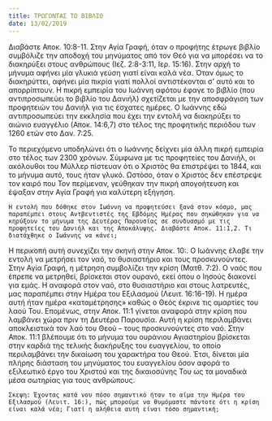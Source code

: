 ```yaml
---
title: ΤΡΩΓΟΝΤΑΣ ΤΟ ΒΙΒΛΙΟ
date: 13/02/2019
---
```


Διαβάστε Αποκ. 10:8-11. Στην Αγία Γραφή, όταν ο προφήτης έτρωγε βιβλίο συμβόλιζε την αποδοχή του μηνύματος από τον Θεό για να μπορέσει να το διακηρύξει στους ανθρώπους (Ιεζ. 2:8-3:11, Ιερ. 15:16). Στην αρχή το μήνυμα αφήνει μία γλυκιά γεύση γιατί είναι καλά νέα. Όταν όμως το διακηρύττει, αφήνει μία πικρία γιατί πολλοί αντιστέκονται σ’ αυτό και το απορρίπτουν. Η πικρή εμπειρία του Ιωάννη αφότου έφαγε το βιβλίο (που αντιπροσωπεύει το βιβλίο του Δανιήλ) σχετίζεται με την αποσφράγιση των προφητειών του Δανιήλ για τις έσχατες ημέρες. Ο Ιωάννης εδώ αντιπροσωπεύει την εκκλησία που έχει την εντολή να διακηρύξει το αιώνιο ευαγγέλιο (Αποκ. 14:6,7) στο τέλος της προφητικής περιόδου των 1260 ετών στο Δαν. 7:25. 

Το περιεχόμενο υποδηλώνει ότι ο Ιωάννης δείχνει μία άλλη πικρή εμπειρία στο τέλος των 2300 χρόνων. Σύμφωνα με τις προφητείες του Δανιήλ, οι ακόλουθοι του Μύλλερ πίστευαν ότι ο Χριστός θα επιστρέψει το 1844, και το μήνυμα αυτό, τους ήταν γλυκό. Ωστόσο, όταν ο Χριστός δεν επέστρεψε τον καιρό που Τον περίμεναν, γεύθηκαν την πικρή απογοήτευση και έψαξαν στην Αγία Γραφή για καλύτερη εξήγηση.

`Η εντολή που δόθηκε στον Ιωάννη να προφητεύσει ξανά στον κόσμο, μας παραπέμπει στους Αντβεντιστές της Εβδόμης Ημέρας που σηκώθηκαν για να κηρύξουν το μήνυμα της Δευτέρας Παρουσίας σε συνδυασμό με τις προφητείες του Δανιήλ και της Αποκάλυψης. Διαβάστε Αποκ. 11:1,2. Τι διατάχθηκε ο Ιωάννης να κάνει;`

Η περικοπή αυτή συνεχίζει την σκηνή στην Αποκ. 10:. Ο Ιωάννης έλαβε την εντολή να μετρήσει τον ναό, το θυσιαστήριο και τους προσκυνούντες. Στην Αγία Γραφή, η μέτρηση συμβολίζει την κρίση (Ματθ. 7:2). Ο ναός που έπρεπε να μετρηθεί, βρίσκεται στον ουρανό, εκεί όπου ο Ιησούς διακονεί για εμάς. Η αναφορά στον ναό, στο θυσιαστήριο και στους λατρευτές, μας παραπέμπει στην Ημέρα του Εξιλασμού (Λευιτ. 16:16-19). Η ημέρα αυτή ήταν ημέρα «καταμέτρησης» καθώς ο Θεός έκρινε τις αμαρτίες του λαού Του. Επομένως, στην Αποκ. 11:1 γίνεται αναφορά στην κρίση που λαμβάνει χώρα πριν τη Δευτέρα Παρουσία. Αυτή η κρίση περιλαμβάνει αποκλειστικά τον λαό του Θεού – τους προσκυνούντες στο ναό. Στην Αποκ. 11:1 βλέπουμε ότι το μήνυμα του ουράνιου Αγιαστηρίου βρίσκεται στην καρδιά της τελικής διακήρυξης του ευαγγελίου, το οποίο περιλαμβάνει την δικαίωση του χαρακτήρα του Θεού. Έτσι, δίνεται μία πλήρης διάσταση του μηνύματος του ευαγγελίου όσον αφορά το εξιλεωτικό έργο του Χριστού και της δικαιοσύνης Του ως τα μοναδικά μέσα σωτηρίας για τους ανθρώπους.

`Σκεψη: Έχοντας κατά νου πόσο σημαντικό ήταν το αίμα την Ημέρα του Εξιλασμού (Λευιτ. 16:), πώς μπορούμε να θυμόμαστε πάντοτε ότι η κρίση είναι καλά νέα; Γιατί η αλήθεια αυτή είναι τόσο σημαντική;`